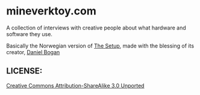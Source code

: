 # mineverktoy.com

A collection of interviews with creative people about what 
hardware and software they use. 

Basically the Norwegian version of 
[The Setup](http://usesthis.com), made with the blessing of its creator, [Daniel Bogan](http://github.com/waferbaby)


## LICENSE:

[Creative Commons Attribution-ShareAlike 3.0 Unported](http://creativecommons.org/licenses/by-sa/3.0/)

